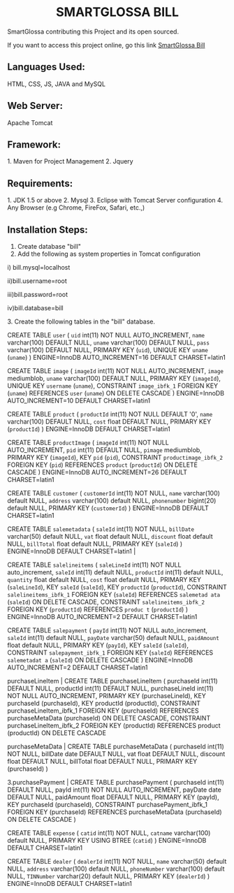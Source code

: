 <center><h1> SMARTGLOSSA BILL </h1> </center>
<p>SmartGlossa contributing this Project and its open sourced.</p>
<p> If you want to access this project online, go this link <a href="http://www.smartglossa.com/bill" target="_blank">SmartGlossa Bill</a>  </p>

<h2>Languages Used:</h2>
HTML, CSS, JS, JAVA and MySQL

<h2>Web Server:</h2>
Apache Tomcat

<h2>Framework:</h2>
1. Maven for Project Management
2. Jquery 

<h2>Requirements:</h2>
1. JDK 1.5 or above
2. Mysql
3. Eclipse with Tomcat Server configuration
4. Any Browser (e.g Chrome, FireFox, Safari, etc.,)

<h2>Installation Steps:</h2>

1. Create database "bill"
2. Add the following as system properties in Tomcat configuration
<p>i) bill.mysql=localhost</p>
<p>ii)bill.username=root</p>
<p>iii)bill.password=root</p>
<p>iv)bill.database=bill</p>
3. Create the following tables in the "bill" database.

CREATE TABLE `user` (
  `uid` int(11) NOT NULL AUTO_INCREMENT,
  `name` varchar(100) DEFAULT NULL,
  `uname` varchar(100) DEFAULT NULL,
  `pass` varchar(100) DEFAULT NULL,
  PRIMARY KEY (`uid`),
  UNIQUE KEY `uname` (`uname`)
) ENGINE=InnoDB AUTO_INCREMENT=16 DEFAULT CHARSET=latin1

CREATE TABLE `image` (
  `imageId` int(11) NOT NULL AUTO_INCREMENT,
  `image` mediumblob,
  `uname` varchar(100) DEFAULT NULL,
  PRIMARY KEY (`imageId`),
  UNIQUE KEY `username` (`uname`),
  CONSTRAINT `image_ibfk_1` FOREIGN KEY (`uname`) REFERENCES `user` (`uname`) ON DELETE CASCADE
) ENGINE=InnoDB AUTO_INCREMENT=10 DEFAULT CHARSET=latin1

CREATE TABLE `product` (
  `productId` int(11) NOT NULL DEFAULT '0',
  `name` varchar(100) DEFAULT NULL,
  `cost` float DEFAULT NULL,
  PRIMARY KEY (`productId`)
) ENGINE=InnoDB DEFAULT CHARSET=latin1

CREATE TABLE `productImage` (
  `imageId` int(11) NOT NULL AUTO_INCREMENT,
  `pid` int(11) DEFAULT NULL,
  `pimage` mediumblob,
  PRIMARY KEY (`imageId`),
  KEY `pid` (`pid`),
  CONSTRAINT `productimage_ibfk_2` FOREIGN KEY (`pid`) REFERENCES `product` (`productId`) ON DELETE CASCADE
) ENGINE=InnoDB AUTO_INCREMENT=26 DEFAULT CHARSET=latin1


CREATE TABLE `customer` (
  `customerId` int(11) NOT NULL,
  `name` varchar(100) default NULL,
  `address` varchar(100) default NULL,
  `phonenumber` bigint(20) default NULL,
  PRIMARY KEY  (`customerId`)
) ENGINE=InnoDB DEFAULT CHARSET=latin1


 CREATE TABLE `salemetadata` (
  `saleId` int(11) NOT NULL,
  `billDate` varchar(50) default NULL,
  `vat` float default NULL,
  `discount` float default NULL,
  `billTotal` float default NULL,
  PRIMARY KEY  (`saleId`)
) ENGINE=InnoDB DEFAULT CHARSET=latin1 |

 CREATE TABLE `salelineitems` (
  `saleLineId` int(11) NOT NULL auto_increment,
  `saleId` int(11) default NULL,
  `productId` int(11) default NULL,
  `quantity` float default NULL,
  `cost` float default NULL,
  PRIMARY KEY  (`saleLineId`),
  KEY `saleId` (`saleId`),
  KEY `productId` (`productId`),
  CONSTRAINT `salelineitems_ibfk_1` FOREIGN KEY (`saleId`) REFERENCES `salemetad
ata` (`saleId`) ON DELETE CASCADE,
  CONSTRAINT `salelineitems_ibfk_2` FOREIGN KEY (`productId`) REFERENCES `produc
t` (`productId`)
) ENGINE=InnoDB AUTO_INCREMENT=2 DEFAULT CHARSET=latin1 

CREATE TABLE `salepayment` (
  `payId` int(11) NOT NULL auto_increment,
  `saleId` int(11) default NULL,
  `payDate` varchar(50) default NULL,
  `paidAmount` float default NULL,
  PRIMARY KEY  (`payId`),
  KEY `saleId` (`saleId`),
  CONSTRAINT `salepayment_ibfk_1` FOREIGN KEY (`saleId`) REFERENCES `salemetadat
a` (`saleId`) ON DELETE CASCADE
) ENGINE=InnoDB AUTO_INCREMENT=2 DEFAULT CHARSET=latin1 

 purchaseLineItem | CREATE TABLE purchaseLineItem ( purchaseId int(11) DEFAULT NULL, productId int(11) DEFAULT NULL, purchaseLineId int(11) NOT NULL AUTO_INCREMENT, PRIMARY KEY (purchaseLineId), KEY purchaseId (purchaseId), KEY productId (productId), CONSTRAINT purchaseLineItem_ibfk_1 FOREIGN KEY (purchaseId) REFERENCES purchaseMetaData (purchaseId) ON DELETE CASCADE, CONSTRAINT purchaseLineItem_ibfk_2 FOREIGN KEY (productId) REFERENCES product (productId) ON DELETE CASCADE
 
 purchaseMetaData | CREATE TABLE purchaseMetaData ( purchaseId int(11) NOT NULL, billDate date DEFAULT NULL, vat float DEFAULT NULL, discount float DEFAULT NULL, billTotal float DEFAULT NULL, PRIMARY KEY (purchaseId) )
 
 3.purchasePayment | CREATE TABLE purchasePayment ( purchaseId int(11) DEFAULT NULL, payId int(11) NOT NULL AUTO_INCREMENT, payDate date DEFAULT NULL, paidAmount float DEFAULT NULL, PRIMARY KEY (payId), KEY purchaseId (purchaseId), CONSTRAINT purchasePayment_ibfk_1 FOREIGN KEY (purchaseId) REFERENCES purchaseMetaData (purchaseId) ON DELETE CASCADE )
 
 
 
CREATE TABLE `expense` (
  `catid` int(11) NOT NULL,
  `catname` varchar(100) default NULL,
  PRIMARY KEY  USING BTREE (`catid`)
) ENGINE=InnoDB DEFAULT CHARSET=latin1

CREATE TABLE `dealer` (
  `dealerId` int(11) NOT NULL,
  `name` varchar(50) default NULL,
  `address` varchar(100) default NULL,
  `phoneNumber` varchar(100) default NULL,
  `TINNumber` varchar(20) default NULL,
  PRIMARY KEY  (`dealerId`)
) ENGINE=InnoDB DEFAULT CHARSET=latin1
